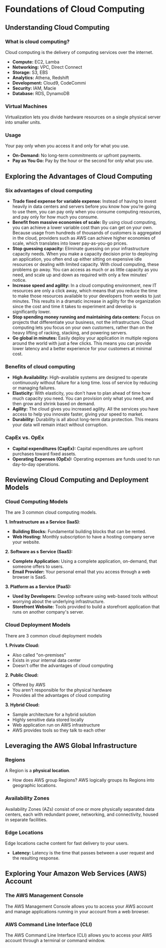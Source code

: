 # Foundations of Cloud Computing

## Understanding Cloud Computing

### What is cloud computing?

Cloud computing is the delivery of computing services over the internet.

* **Compute:** EC2, Lamba
* **Networking:** VPC, Direct Connect
* **Storage:** S3, EBS
* **Analytics:** Athena, Redshift
* **Development:** Cloud9, CodeCommi
* **Security:** IAM, Macie
* **Database:** RDS, DynamoDB

### Virtual Machines

Virtualization lets you divide hardware resources on a single physical server into smaller units.

### Usage

Your pay only when you access it and only for what you use.

* **On-Demand:** No long-term commitments or upfront payments.
* **Pay as You Go:** Pay by the hour or the second for only what you use.

## Exploring the Advantages of Cloud Computing

### Six advantages of cloud computing

* **Trade fixed expense for variable expense:** Instead of having to invest heavily in data centers and servers before you know how you’re going to use them, you can pay only when you consume computing resources, and pay only for how much you consume.
* **Benefit from massive economies of scale:** By using cloud computing, you can achieve a lower variable cost than you can get on your own. Because usage from hundreds of thousands of customers is aggregated in the cloud, providers such as AWS can achieve higher economies of scale, which translates into lower pay-as-you-go prices.
* **Stop guessing capacity:** Eliminate guessing on your infrastructure capacity needs. When you make a capacity decision prior to deploying an application, you often end up either sitting on expensive idle resources or dealing with limited capacity. With cloud computing, these problems go away. You can access as much or as little capacity as you need, and scale up and down as required with only a few minutes’ notice.
* **Increase speed and agility:** In a cloud computing environment, new IT resources are only a click away, which means that you reduce the time to make those resources available to your developers from weeks to just minutes. This results in a dramatic increase in agility for the organization since the cost and time it takes to experiment and develop is significantly lower.
* **Stop spending money running and maintaining data centers:** Focus on projects that differentiate your business, not the infrastructure. Cloud computing lets you focus on your own customers, rather than on the heavy lifting of racking, stacking, and powering servers.
* **Go global in minutes:** Easily deploy your application in multiple regions around the world with just a few clicks. This means you can provide lower latency and a better experience for your customers at minimal cost.

### Benefits of cloud computing

* **High Availability:** High-available systems are designed to operate continuously without failure for a long time. loss of service by reducing or managing failures.
* **Elasticity:** With elasticity, you don't have to plan ahead of time how much capacity you need. You can provision only what you need, and then grow and shrink based on demand.
* **Agility:** The cloud gives you increased agility. All the services you have access to help you innovate faster, giving your speed to market.
* **Durability:** Durability is all about long-term data protection. This means your data will remain intact without corruption.

### CapEx vs. OpEx

* **Capital expenditures (CapEx):** Capital expenditures are upfront purchases toward fixed assets.
* **Operating Expenses (OpEx):** Operating expenses are funds used to run day-to-day operations.

## Reviewing Cloud Computing and Deployment Models

### Cloud Computing Models

The are 3 common cloud computing models.

**1. Infrastructure as a Service (IaaS)**:

* **Building Blocks:** Fundamental building blocks that can be rented.
* **Web Hosting:** Monthly subscription to have a hosting company serve your website.

**2. Software as s Service (SaaS):**

* **Complete Application:** Using a complete application, on-demand, that someone offers to users.
* **Email Provider:** Your personal email that you access through a web browser is SaaS.

**3. Platform as a Service (PaaS):**

* **Used by Developers:** Develop software using web-based tools without worrying about the underlying infrastructure.
* **Storefront Website:** Tools provided to build a storefront application that runs on another company's server.

### Cloud Deployment Models

There are 3 common cloud deployment models

**1. Private Cloud:**

* Also called "on-premises"
* Exists in your internal data center
* Doesn't offer the advantages of cloud computing

**2. Public Cloud:**

* Offered by AWS
* You aren't responsible for the physical hardware
* Provides all the advantages of cloud computing

**3. Hybrid Cloud:**

* Sample architecture for a hybrid solution
* Highly sensitive data stored locally
* Web application run on AWS infrastructure
* AWS provides tools so they talk to each other

## Leveraging the AWS Global Infrastructure

### Regions

A Region is a **physical location**.

* How does AWS group Regions? AWS logically groups its Regions into geographic locations.

### Availability Zones

Availability Zones (AZs) consist of one or more physically separated data centers, each with redundant power, networking, and connectivity, housed in separate facilities.

### Edge Locations

Edge locations cache content for fast delivery to your users.

* **Latency:** Latency is the time that passes between a user request and the resulting response.

## Exploring Your Amazon Web Services (AWS) Account

### The AWS Management Console

The AWS Management Console allows you to access your AWS account and manage applications running in your account from a web browser.

### AWS Command Line Interface (CLI)

The AWS Command Line Interface (CLI) allows you to access your AWS account through a terminal or command window.
